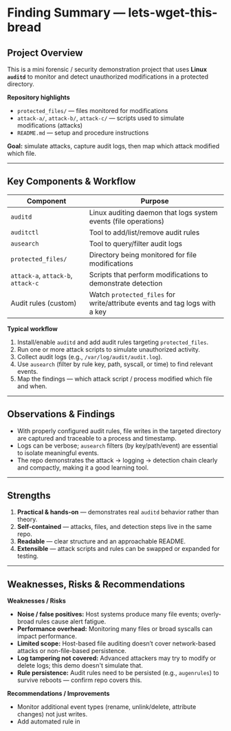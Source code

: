 # Finding Summary — lets-wget-this-bread

## Project Overview
This is a mini forensic / security demonstration project that uses **Linux `auditd`** to monitor and detect unauthorized modifications in a protected directory.

**Repository highlights**
- `protected_files/` — files monitored for modifications  
- `attack-a/`, `attack-b/`, `attack-c/` — scripts used to simulate modifications (attacks)  
- `README.md` — setup and procedure instructions

**Goal:** simulate attacks, capture audit logs, then map which attack modified which file.

---

## Key Components & Workflow

| Component | Purpose |
|---|---|
| `auditd` | Linux auditing daemon that logs system events (file operations) |
| `auditctl` | Tool to add/list/remove audit rules |
| `ausearch` | Tool to query/filter audit logs |
| `protected_files/` | Directory being monitored for file modifications |
| `attack-a`, `attack-b`, `attack-c` | Scripts that perform modifications to demonstrate detection |
| Audit rules (custom) | Watch `protected_files` for write/attribute events and tag logs with a key |

**Typical workflow**
1. Install/enable `auditd` and add audit rules targeting `protected_files`.  
2. Run one or more attack scripts to simulate unauthorized activity.  
3. Collect audit logs (e.g., `/var/log/audit/audit.log`).  
4. Use `ausearch` (filter by rule key, path, syscall, or time) to find relevant events.  
5. Map the findings — which attack script / process modified which file and when.

---

## Observations & Findings

- With properly configured audit rules, file writes in the targeted directory are captured and traceable to a process and timestamp.  
- Logs can be verbose; `ausearch` filters (by key/path/event) are essential to isolate meaningful events.  
- The repo demonstrates the attack → logging → detection chain clearly and compactly, making it a good learning tool.

---

## Strengths

1. **Practical & hands-on** — demonstrates real `auditd` behavior rather than theory.  
2. **Self-contained** — attacks, files, and detection steps live in the same repo.  
3. **Readable** — clear structure and an approachable README.  
4. **Extensible** — attack scripts and rules can be swapped or expanded for testing.

---

## Weaknesses, Risks & Recommendations

**Weaknesses / Risks**
- **Noise / false positives:** Host systems produce many file events; overly-broad rules cause alert fatigue.  
- **Performance overhead:** Monitoring many files or broad syscalls can impact performance.  
- **Limited scope:** Host-based file auditing doesn’t cover network-based attacks or non-file-based persistence.  
- **Log tampering not covered:** Advanced attackers may try to modify or delete logs; this demo doesn't simulate that.  
- **Rule persistence:** Audit rules need to be persisted (e.g., `augenrules`) to survive reboots — confirm repo covers this.

**Recommendations / Improvements**
- Monitor additional event types (rename, unlink/delete, attribute changes) not just writes.  
- Add automated rule in
